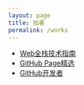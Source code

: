 ```yaml
---
layout: page
title: 拙著
permalink: /works
---
```


* [Web全栈技术指南](http://getfullstack.com/)
* [GitHub Page精选](http://blog.githuber.cn/)
* [GitHub开发者](https://githuber.cn/)
